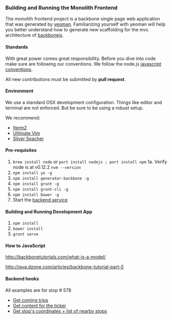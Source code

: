 ### Building and Running the Monolith Frontend
The monolith frontend project is a backbone single page web application that was generated by [yeoman](http://yeoman.io/). Familiarizing yourself with yeoman will help you better understand how to generate new scaffolding for the mvc architecture of [backbonejs](http://backbonejs.org/).

#### Standards
With great power comes great responsibility. Before you dive into code make sure are following our conventions. We follow the node.js [javascript conventions](https://github.com/felixge/node-style-guide).

All new contributions must be submitted by **pull request**.

#### Environment
We use a standard OSX development configuration. Things like editor and terminal are not enforced. But be sure to be using a robust setup.

We recommend:
* [Iterm2](http://iterm2.com/) 
* [Ultimate Vim](http://vim.spf13.com/)
* [Silver Seacher](https://github.com/rking/ag.vim)

#### Pre-requisites
1. `brew install node` or `port install nodejs ; port install npm`
1a. Verify node is at v0.12.2 `nvm --version`
2. `npm install yo -g`
3. `npm install generator-backbone -g`
4. `npm install grunt -g`
5. `npm install grunt-cli -g`
6. `npm install bower -g`
7. Start the [backend service](https://github.com/project-monolith/bus-kiosk-redesign#building-and-running-the-backend)

#### Building and Running Development App
1. `npm install`
2. `bower install`
3. `grunt serve`

#### How to JavaScript

http://backbonetutorials.com/what-is-a-model/

http://java.dzone.com/articles/backbone-tutorial-part-5

#### Backend hooks

All examples are for stop # 578

* [Get coming trips](http://localhost:4567/stops/1_578/trips)
* [Get content for the ticker](http://localhost:4567/stops/1_578/ticker)
* [Get stop's coordinates + list of nearby stops](http://localhost:4567/stops/1_578/proximity)
